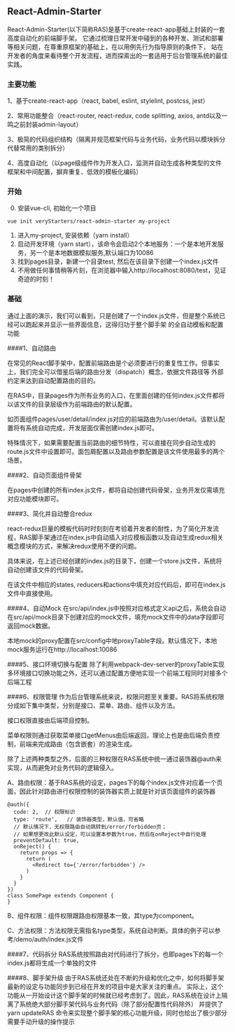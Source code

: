 
## React-Admin-Starter


React-Admin-Starter(以下简称RAS)是基于create-react-app基础上封装的一套高度自动化的前端脚手架。
它通过梳理日常开发中碰到的各种开发、测试和部署等相关问题，在尊重原框架的基础上，在以用例先行为指导原则的条件下，
站在开发者的角度来看待整个开发流程，进而探索出的一套适用于后台管理系统的最佳实践。

### 主要功能

1、基于create-react-app（react, babel, eslint, stylelint, postcss, jest）

2、常用功能整合（react-router, react-redux, code splitting, axios, antd以及一鸣之前封装admin-layout）

3、极简的代码组织结构（隔离并规范框架代码与业务代码，业务代码以模块拆分代替常用的类别拆分）

4、高度自动化（以page级组件作为开发入口，监测并自动生成各种类型的文件框架和中间配置，摒弃重复、低效的模板化编码）

### 开始
0. 安装vue-cli, 初始化一个项目
````
vue init veryStarters/react-admin-starter my-project
````
1. 进入my-project, 安装依赖（yarn install）
2. 启动开发环境（yarn start），该命令会启动2个本地服务：一个是本地开发服务，另一个是本地数据模拟服务,默认端口为10086
3. 找到pages目录，新建一个目录test, 然后在该目录下创建一个index.js文件
4. 不用做任何事情稍等片刻，在浏览器中输入http://localhost:8080/test，见证奇迹的时刻！

### 基础

通过上面的演示，我们可以看到，只是创建了一个index.js文件，但是整个系统已经可以跑起来并显示一些界面信息，这得归功于整个脚手架
的全自动模板和配置功能

####1、自动路由

在常见的React脚手架中，配置前端路由是个必须要进行的重复性工作。但事实上，我们完全可以借鉴后端的路由分发（dispatch）概念，依据文件路径等
外部约定来达到自动配置路由的目的。

在RAS中，目录pages作为所有业务的入口，在里面创建的任何index.js文件都将以该文件的目录层级作为前端路由的默认配置。

如页面组件pages/user/detail/index.js对应的前端路由为/user/detail。该默认配置将有系统自动完成，开发层面仅需创建index.js即可。

特殊情况下，如果需要配置当前路由的细节特性，可以直接在同步自动生成的route.js文件中设置即可。面包屑配置以及路由参数配置是该文件使用最多的两个场景。

####2、自动页面组件骨架

在pages中创建的所有index.js文件，都将自动创建代码骨架，业务开发仅需填充对应功能模块即可。

####3、简化并自动整合redux

react-redux巨量的模板代码时时刻刻在考验着开发者的耐性，为了简化开发流程，RAS脚手架通过在index.js中自动插入对应模板函数以及自动生成redux相关
概念模块的方式，来解决redux使用不便的问题。

具体来说，在上述已经创建的index.js的目录下，创建一个store.js文件，系统将自动创建该文件的代码骨架。

在该文件中相应的states, reducers和actions中填充对应代码后，即可在index.js文件中直接使用。

####4、自动Mock
在src/api/index.js中按照对应格式定义api之后，系统会自动在src/api/mock目录下创建对应的mock文件，填充mock文件中的data字段即可返回mock数据。

本地mock的proxy配置在src/config中地proxyTable字段。默认情况下，本地mock服务运行在http://localhost:10086

####5、接口环境切换与配置
除了利用webpack-dev-server的proxyTable实现多环境接口切换功能之外，还可以通过配置方便地实现一个前端工程同时对接多个后端工程

####6、权限管理
作为后台管理系统来说，权限问题至关重要。RAS将系统权限分成如下集中类型，分别是接口、菜单、路由、组件以及方法。

接口权限直接由后端项目控制。

菜单权限则通过获取菜单接口getMenus由后端返回，理论上也是由后端负责控制，前端来完成路由（包含嵌套）的渲染生成。

除了上述两种类型之外，后面的三种权限在RAS系统中统一通过装饰器@auth来实现，从而避免对业务代码的逻辑侵入。

A、路由权限：基于RAS系统的设定，pages下的每个index.js文件对应着一个页面，因此针对路由进行权限控制的装饰器实质上就是针对该页面组件的装饰器

````
@auth({
  code: 2,  // 权限标识
  type: 'route',   // 装饰器类型，默认值，可省略
  // 默认情况下，无权限路由自动跳转到/error/forbidden页；
  // 如果想更改此默认设定，可以设置本参数为true，然后在onReject中自行处理
  preventDefault: true,
  onReject() {
    return props => {
      return (
        <Redirect to={'/error/forbidden'} />
      )
    }
  }
})
class SomePage extends Component {
}
````

B、组件权限：组件权限跟路由权限基本一致，其type为component。

C、方法权限：方法权限无需指名type类型，系统自动判断。具体的例子可以参考/demo/auth/index.js文件


####7、代码拆分
RAS系统按照路由对代码进行了拆分，也即pages下的每一个index.js都将生成一个单独的文件

####8、脚手架升级
由于RAS系统还处在不断的升级和优化之中，如何将脚手架最新的设定与功能同步到已经在开发的项目中是大家关注的重点。
实际上，这个功能从一开始设计这个脚手架的时候就已经考虑到了。因此，RAS系统在设计上隔离了系统绝大部分脚手架代码与业务代码（除了部分配置性代码除外）
并提供了yarn updateRAS 命令来实现整个脚手架的核心功能升级，同时也给出了极少部分需要手动升级的操作提示











